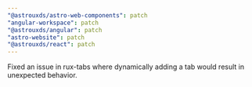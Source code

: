 ```yaml
---
"@astrouxds/astro-web-components": patch
"angular-workspace": patch
"@astrouxds/angular": patch
"astro-website": patch
"@astrouxds/react": patch
---
```


Fixed an issue in rux-tabs where dynamically adding a tab would result in unexpected behavior.
